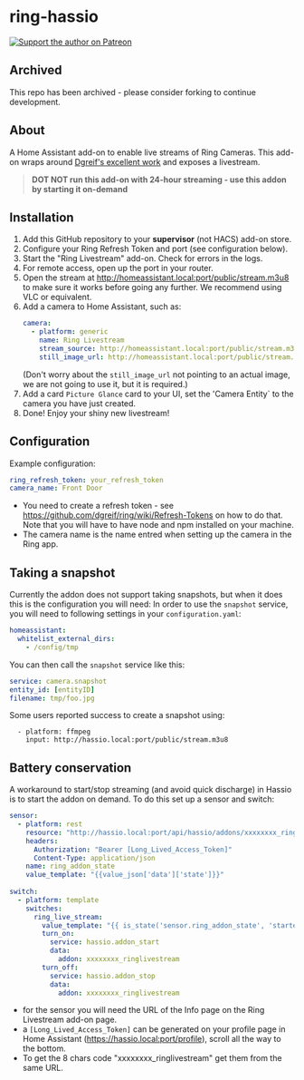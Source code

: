 # ring-hassio
[![Support the author on Patreon][patreon-shield]][patreon]
## Archived
This repo has been archived - please consider forking to continue development.

## About
A Home Assistant add-on to enable live streams of Ring Cameras.
This add-on wraps around [Dgreif's excellent work](https://github.com/dgreif/ring) and exposes a livestream.

> **DOT NOT run this add-on with 24-hour streaming - use this addon by starting it on-demand**

## Installation
1. Add this GitHub repository to your **supervisor** (not HACS) add-on store. 
2. Configure your Ring Refresh Token and port (see configuration below).
3. Start the "Ring Livestream" add-on. Check for errors in the logs.
4. For remote access, open up the port in your router.
5. Open the stream at http://homeassistant.local:port/public/stream.m3u8 to make sure it works before going any further. We recommend using VLC or equivalent.
6. Add a camera to Home Assistant, such as:
   ```yaml
   camera:
     - platform: generic
       name: Ring Livestream
       stream_source: http://homeassistant.local:port/public/stream.m3u8
       still_image_url: http://homeassistant.local:port/public/stream.m3u8
    ```
    (Don't worry about the `still_image_url` not pointing to an actual image, we are not going to use it, but it is required.)
7. Add a card `Picture Glance` card to your UI, set the 'Camera Entity` to the camera you have just created.
8. Done! Enjoy your shiny new livestream!

## Configuration
Example configuration:
```yaml
ring_refresh_token: your_refresh_token
camera_name: Front Door
```
* You need to create a refresh token - see https://github.com/dgreif/ring/wiki/Refresh-Tokens on how to do that. Note that you will have to have node and npm installed on your machine.
* The camera name is the name entred when setting up the camera in the Ring app.

## Taking a snapshot
Currently the addon does not support taking snapshots, but when it does this is the configuration you will need:
In order to use the `snapshot` service, you will need to following settings in your `configuration.yaml`:
   ```yaml
   homeassistant:
     whitelist_external_dirs:
       - /config/tmp
   ```
   You can then call the `snapshot` service like this:
   ```yaml
   service: camera.snapshot
   entity_id: [entityID]
   filename: tmp/foo.jpg
   ```

Some users reported success to create a snapshot using:
```camera:
  - platform: ffmpeg
    input: http://hassio.local:port/public/stream.m3u8
```

## Battery conservation
A workaround to start/stop streaming (and avoid quick discharge) in Hassio is to start the addon on demand.
To do this set up a sensor and switch:

   ```yaml
   sensor:
     - platform: rest
       resource: "http://hassio.local:port/api/hassio/addons/xxxxxxxx_ringlivestream/info"
       headers:
         Authorization: "Bearer [Long_Lived_Access_Token]"
         Content-Type: application/json
       name: ring_addon_state
       value_template: "{{value_json['data']['state']}}" 
    
   switch:
     - platform: template
       switches:
         ring_live_stream:
           value_template: "{{ is_state('sensor.ring_addon_state', 'started') }}"
           turn_on:
             service: hassio.addon_start
             data:
               addon: xxxxxxxx_ringlivestream
           turn_off:
             service: hassio.addon_stop
             data:
               addon: xxxxxxxx_ringlivestream
   ```
- for the sensor you will need the URL of the Info page on the Ring Livestream add-on page.
- a `[Long_Lived_Access_Token]` can be generated on your profile page in Home Assistant (https://hassio.local:port/profile), scroll all the way to the bottom.
- To get the 8 chars code "xxxxxxxx_ringlivestream" get them from the same URL.

[patreon-shield]: https://frenck.dev/wp-content/uploads/2019/12/patreon.png
[patreon]: https://www.patreon.com/dutchdatadude
